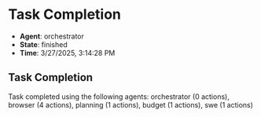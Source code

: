 # Task Completion

- **Agent**: orchestrator
- **State**: finished
- **Time**: 3/27/2025, 3:14:28 PM

## Task Completion

Task completed using the following agents: orchestrator (0 actions), browser (4 actions), planning (1 actions), budget (1 actions), swe (1 actions)

